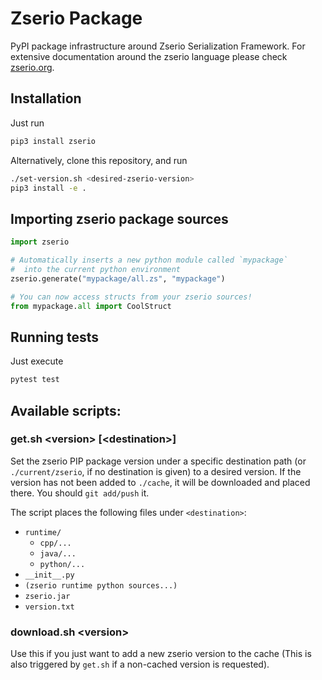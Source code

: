 # Zserio Package

PyPI package infrastructure around Zserio Serialization Framework. For extensive
documentation around the zserio language please check
[zserio.org](http://zserio.org).

## Installation

Just run

```bash
pip3 install zserio
```

Alternatively, clone this repository, and run

```bash
./set-version.sh <desired-zserio-version>
pip3 install -e .
```

## Importing zserio package sources

```py
import zserio

# Automatically inserts a new python module called `mypackage`
#  into the current python environment
zserio.generate("mypackage/all.zs", "mypackage")

# You can now access structs from your zserio sources!
from mypackage.all import CoolStruct
```

## Running tests

Just execute

```bash
pytest test
```

## Available scripts: 

### get.sh \<version> \[\<destination>]

Set the zserio PIP package version under a specific destination
path (or `./current/zserio`, if no destination is given)
to a desired version. If the version has not been added to
`./cache`, it will be downloaded and placed there. You should
`git add/push` it.

The script places the following files under `<destination>`:
* `runtime/`
    * `cpp/...`
    * `java/...`
    * `python/...`
* `__init__.py`
* `(zserio runtime python sources...)`
* `zserio.jar`
* `version.txt`

### download.sh \<version>

Use this if you just want to add a new zserio version
to the cache (This is also triggered by `get.sh`
if a non-cached version is requested).
